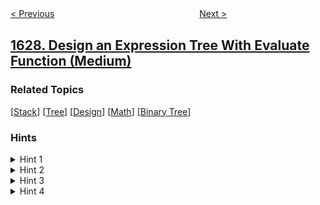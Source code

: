 <!--|This file generated by command(leetcode description); DO NOT EDIT.    |-->
<!--+----------------------------------------------------------------------+-->
<!--|@author    openset <openset.wang@gmail.com>                           |-->
<!--|@link      https://github.com/openset                                 |-->
<!--|@home      https://github.com/openset/leetcode                        |-->
<!--+----------------------------------------------------------------------+-->

[< Previous](../graph-connectivity-with-threshold "Graph Connectivity With Threshold")
　　　　　　　　　　　　　　　　
[Next >](../slowest-key "Slowest Key")

## [1628. Design an Expression Tree With Evaluate Function (Medium)](https://leetcode.com/problems/design-an-expression-tree-with-evaluate-function "设计带解析函数的表达式树")



### Related Topics
  [[Stack](../../tag/stack/README.md)]
  [[Tree](../../tag/tree/README.md)]
  [[Design](../../tag/design/README.md)]
  [[Math](../../tag/math/README.md)]
  [[Binary Tree](../../tag/binary-tree/README.md)]

### Hints
<details>
<summary>Hint 1</summary>
Apply the concept of Polymorphism to get a good design
</details>

<details>
<summary>Hint 2</summary>
Implement the Node class using NumericNode and OperatorNode classes.
</details>

<details>
<summary>Hint 3</summary>
NumericNode only maintains the value and evaluate returns this value.
</details>

<details>
<summary>Hint 4</summary>
OperatorNode Maintains the left and right nodes representing the left and right operands, and the evaluate function applies the operator to them.
</details>
